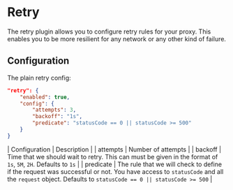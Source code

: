 # Retry

The retry plugin allows you to configure retry rules for your proxy. This enables you to be more resilient for any network or any other kind of failure.

## Configuration

The plain retry config:

```json
"retry": {
    "enabled": true,
    "config": {
        "attempts": 3,
        "backoff": "1s",
        "predicate": "statusCode == 0 || statusCode >= 500"
    }
}
```

| Configuration | Description        |
| attempts      | Number of attempts |
| backoff       | Time that we should wait to retry. This can must be given in the format of `1s`, `5M`, `2H`. Defaults to `1s` |
| predicate     | The rule that we will check to define if the request was successful or not. You have access to `statusCode` and all the `request` object. Defaults to `statusCode == 0 || statusCode >= 500` |

